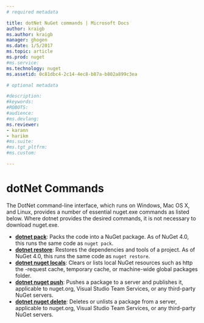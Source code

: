 ```yaml
---
# required metadata

title: dotNet NuGet commands | Microsoft Docs
author: kraigb
ms.author: kraigb
manager: ghogen
ms.date: 1/5/2017
ms.topic: article
ms.prod: nuget
#ms.service:
ms.technology: nuget
ms.assetid: 0c81dbc4-2c14-4ec8-b87a-b802a899c3ea

# optional metadata

#description:
#keywords:
#ROBOTS:
#audience:
#ms.devlang:
ms.reviewer:  
- karann
- harikm
#ms.suite:  
#ms.tgt_pltfrm:
#ms.custom:

---
```

# dotNet Commands

The DotNet command-line interface, which runs on Windows, Mac OS X, and Linux, provides a number of essential nuget.exe commands as listed below. Where dotnet provides the desired commands, it is not necessary to download nuget.exe.

- [**dotnet pack**](https://docs.microsoft.com/dotnet/articles/core/preview3/tools/dotnet-pack): Packs the code into a NuGet package. As of NuGet 4.0, this runs the same code as `nuget pack`.
- [**dotnet restore**](https://docs.microsoft.com/dotnet/articles/core/preview3/tools/dotnet-restore): Restores the dependencies and tools of a project. As of NuGet 4.0, this runs the same code as `nuget restore`.
- [**dotnet nuget locals**](https://docs.microsoft.com/dotnet/articles/core/preview3/tools/dotnet-nuget-locals): Clears or lists local NuGet resources such as http the -request cache, temporary cache, or machine-wide global packages folder.
- [**dotnet nuget push**](https://docs.microsoft.com/dotnet/articles/core/preview3/tools/dotnet-nuget-push): Pushes a package to a server and publishes it, applicable to nuget.org, Visual Studio Team Services, or any third-party NuGet servers.
- [**dotnet nuget delete**](https://docs.microsoft.com/dotnet/articles/core/preview3/tools/dotnet-nuget-delete): Deletes or unlists a package from a  server, applicable to nuget.org, Visual Studio Team Services, or any third-party NuGet servers.
